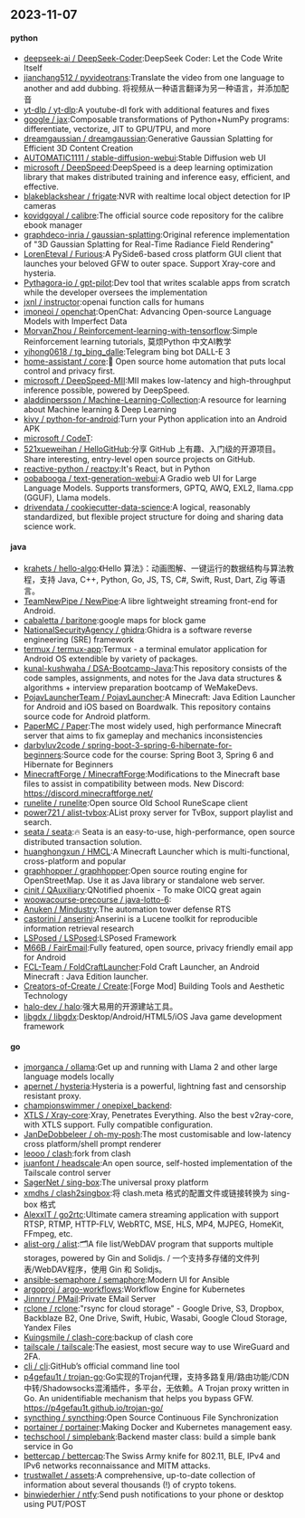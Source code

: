 ## 2023-11-07

#### python
* [deepseek-ai / DeepSeek-Coder](https://github.com/deepseek-ai/DeepSeek-Coder):DeepSeek Coder: Let the Code Write Itself
* [jianchang512 / pyvideotrans](https://github.com/jianchang512/pyvideotrans):Translate the video from one language to another and add dubbing. 将视频从一种语言翻译为另一种语言，并添加配音
* [yt-dlp / yt-dlp](https://github.com/yt-dlp/yt-dlp):A youtube-dl fork with additional features and fixes
* [google / jax](https://github.com/google/jax):Composable transformations of Python+NumPy programs: differentiate, vectorize, JIT to GPU/TPU, and more
* [dreamgaussian / dreamgaussian](https://github.com/dreamgaussian/dreamgaussian):Generative Gaussian Splatting for Efficient 3D Content Creation
* [AUTOMATIC1111 / stable-diffusion-webui](https://github.com/AUTOMATIC1111/stable-diffusion-webui):Stable Diffusion web UI
* [microsoft / DeepSpeed](https://github.com/microsoft/DeepSpeed):DeepSpeed is a deep learning optimization library that makes distributed training and inference easy, efficient, and effective.
* [blakeblackshear / frigate](https://github.com/blakeblackshear/frigate):NVR with realtime local object detection for IP cameras
* [kovidgoyal / calibre](https://github.com/kovidgoyal/calibre):The official source code repository for the calibre ebook manager
* [graphdeco-inria / gaussian-splatting](https://github.com/graphdeco-inria/gaussian-splatting):Original reference implementation of "3D Gaussian Splatting for Real-Time Radiance Field Rendering"
* [LorenEteval / Furious](https://github.com/LorenEteval/Furious):A PySide6-based cross platform GUI client that launches your beloved GFW to outer space. Support Xray-core and hysteria.
* [Pythagora-io / gpt-pilot](https://github.com/Pythagora-io/gpt-pilot):Dev tool that writes scalable apps from scratch while the developer oversees the implementation
* [jxnl / instructor](https://github.com/jxnl/instructor):openai function calls for humans
* [imoneoi / openchat](https://github.com/imoneoi/openchat):OpenChat: Advancing Open-source Language Models with Imperfect Data
* [MorvanZhou / Reinforcement-learning-with-tensorflow](https://github.com/MorvanZhou/Reinforcement-learning-with-tensorflow):Simple Reinforcement learning tutorials, 莫烦Python 中文AI教学
* [yihong0618 / tg_bing_dalle](https://github.com/yihong0618/tg_bing_dalle):Telegram bing bot DALL-E 3
* [home-assistant / core](https://github.com/home-assistant/core):🏡 Open source home automation that puts local control and privacy first.
* [microsoft / DeepSpeed-MII](https://github.com/microsoft/DeepSpeed-MII):MII makes low-latency and high-throughput inference possible, powered by DeepSpeed.
* [aladdinpersson / Machine-Learning-Collection](https://github.com/aladdinpersson/Machine-Learning-Collection):A resource for learning about Machine learning & Deep Learning
* [kivy / python-for-android](https://github.com/kivy/python-for-android):Turn your Python application into an Android APK
* [microsoft / CodeT](https://github.com/microsoft/CodeT):
* [521xueweihan / HelloGitHub](https://github.com/521xueweihan/HelloGitHub):分享 GitHub 上有趣、入门级的开源项目。Share interesting, entry-level open source projects on GitHub.
* [reactive-python / reactpy](https://github.com/reactive-python/reactpy):It's React, but in Python
* [oobabooga / text-generation-webui](https://github.com/oobabooga/text-generation-webui):A Gradio web UI for Large Language Models. Supports transformers, GPTQ, AWQ, EXL2, llama.cpp (GGUF), Llama models.
* [drivendata / cookiecutter-data-science](https://github.com/drivendata/cookiecutter-data-science):A logical, reasonably standardized, but flexible project structure for doing and sharing data science work.

#### java
* [krahets / hello-algo](https://github.com/krahets/hello-algo):《Hello 算法》：动画图解、一键运行的数据结构与算法教程，支持 Java, C++, Python, Go, JS, TS, C#, Swift, Rust, Dart, Zig 等语言。
* [TeamNewPipe / NewPipe](https://github.com/TeamNewPipe/NewPipe):A libre lightweight streaming front-end for Android.
* [cabaletta / baritone](https://github.com/cabaletta/baritone):google maps for block game
* [NationalSecurityAgency / ghidra](https://github.com/NationalSecurityAgency/ghidra):Ghidra is a software reverse engineering (SRE) framework
* [termux / termux-app](https://github.com/termux/termux-app):Termux - a terminal emulator application for Android OS extendible by variety of packages.
* [kunal-kushwaha / DSA-Bootcamp-Java](https://github.com/kunal-kushwaha/DSA-Bootcamp-Java):This repository consists of the code samples, assignments, and notes for the Java data structures & algorithms + interview preparation bootcamp of WeMakeDevs.
* [PojavLauncherTeam / PojavLauncher](https://github.com/PojavLauncherTeam/PojavLauncher):A Minecraft: Java Edition Launcher for Android and iOS based on Boardwalk. This repository contains source code for Android platform.
* [PaperMC / Paper](https://github.com/PaperMC/Paper):The most widely used, high performance Minecraft server that aims to fix gameplay and mechanics inconsistencies
* [darbyluv2code / spring-boot-3-spring-6-hibernate-for-beginners](https://github.com/darbyluv2code/spring-boot-3-spring-6-hibernate-for-beginners):Source code for the course: Spring Boot 3, Spring 6 and Hibernate for Beginners
* [MinecraftForge / MinecraftForge](https://github.com/MinecraftForge/MinecraftForge):Modifications to the Minecraft base files to assist in compatibility between mods. New Discord: https://discord.minecraftforge.net/
* [runelite / runelite](https://github.com/runelite/runelite):Open source Old School RuneScape client
* [power721 / alist-tvbox](https://github.com/power721/alist-tvbox):AList proxy server for TvBox, support playlist and search.
* [seata / seata](https://github.com/seata/seata):🔥 Seata is an easy-to-use, high-performance, open source distributed transaction solution.
* [huanghongxun / HMCL](https://github.com/huanghongxun/HMCL):A Minecraft Launcher which is multi-functional, cross-platform and popular
* [graphhopper / graphhopper](https://github.com/graphhopper/graphhopper):Open source routing engine for OpenStreetMap. Use it as Java library or standalone web server.
* [cinit / QAuxiliary](https://github.com/cinit/QAuxiliary):QNotified phoenix - To make OICQ great again
* [woowacourse-precourse / java-lotto-6](https://github.com/woowacourse-precourse/java-lotto-6):
* [Anuken / Mindustry](https://github.com/Anuken/Mindustry):The automation tower defense RTS
* [castorini / anserini](https://github.com/castorini/anserini):Anserini is a Lucene toolkit for reproducible information retrieval research
* [LSPosed / LSPosed](https://github.com/LSPosed/LSPosed):LSPosed Framework
* [M66B / FairEmail](https://github.com/M66B/FairEmail):Fully featured, open source, privacy friendly email app for Android
* [FCL-Team / FoldCraftLauncher](https://github.com/FCL-Team/FoldCraftLauncher):Fold Craft Launcher, an Android Minecraft : Java Edition launcher.
* [Creators-of-Create / Create](https://github.com/Creators-of-Create/Create):[Forge Mod] Building Tools and Aesthetic Technology
* [halo-dev / halo](https://github.com/halo-dev/halo):强大易用的开源建站工具。
* [libgdx / libgdx](https://github.com/libgdx/libgdx):Desktop/Android/HTML5/iOS Java game development framework

#### go
* [jmorganca / ollama](https://github.com/jmorganca/ollama):Get up and running with Llama 2 and other large language models locally
* [apernet / hysteria](https://github.com/apernet/hysteria):Hysteria is a powerful, lightning fast and censorship resistant proxy.
* [championswimmer / onepixel_backend](https://github.com/championswimmer/onepixel_backend):
* [XTLS / Xray-core](https://github.com/XTLS/Xray-core):Xray, Penetrates Everything. Also the best v2ray-core, with XTLS support. Fully compatible configuration.
* [JanDeDobbeleer / oh-my-posh](https://github.com/JanDeDobbeleer/oh-my-posh):The most customisable and low-latency cross platform/shell prompt renderer
* [Ieooo / clash](https://github.com/Ieooo/clash):fork from clash
* [juanfont / headscale](https://github.com/juanfont/headscale):An open source, self-hosted implementation of the Tailscale control server
* [SagerNet / sing-box](https://github.com/SagerNet/sing-box):The universal proxy platform
* [xmdhs / clash2singbox](https://github.com/xmdhs/clash2singbox):将 clash.meta 格式的配置文件或链接转换为 sing-box 格式
* [AlexxIT / go2rtc](https://github.com/AlexxIT/go2rtc):Ultimate camera streaming application with support RTSP, RTMP, HTTP-FLV, WebRTC, MSE, HLS, MP4, MJPEG, HomeKit, FFmpeg, etc.
* [alist-org / alist](https://github.com/alist-org/alist):🗂️A file list/WebDAV program that supports multiple storages, powered by Gin and Solidjs. / 一个支持多存储的文件列表/WebDAV程序，使用 Gin 和 Solidjs。
* [ansible-semaphore / semaphore](https://github.com/ansible-semaphore/semaphore):Modern UI for Ansible
* [argoproj / argo-workflows](https://github.com/argoproj/argo-workflows):Workflow Engine for Kubernetes
* [Jinnrry / PMail](https://github.com/Jinnrry/PMail):Private EMail Server
* [rclone / rclone](https://github.com/rclone/rclone):"rsync for cloud storage" - Google Drive, S3, Dropbox, Backblaze B2, One Drive, Swift, Hubic, Wasabi, Google Cloud Storage, Yandex Files
* [Kuingsmile / clash-core](https://github.com/Kuingsmile/clash-core):backup of clash core
* [tailscale / tailscale](https://github.com/tailscale/tailscale):The easiest, most secure way to use WireGuard and 2FA.
* [cli / cli](https://github.com/cli/cli):GitHub’s official command line tool
* [p4gefau1t / trojan-go](https://github.com/p4gefau1t/trojan-go):Go实现的Trojan代理，支持多路复用/路由功能/CDN中转/Shadowsocks混淆插件，多平台，无依赖。A Trojan proxy written in Go. An unidentifiable mechanism that helps you bypass GFW. https://p4gefau1t.github.io/trojan-go/
* [syncthing / syncthing](https://github.com/syncthing/syncthing):Open Source Continuous File Synchronization
* [portainer / portainer](https://github.com/portainer/portainer):Making Docker and Kubernetes management easy.
* [techschool / simplebank](https://github.com/techschool/simplebank):Backend master class: build a simple bank service in Go
* [bettercap / bettercap](https://github.com/bettercap/bettercap):The Swiss Army knife for 802.11, BLE, IPv4 and IPv6 networks reconnaissance and MITM attacks.
* [trustwallet / assets](https://github.com/trustwallet/assets):A comprehensive, up-to-date collection of information about several thousands (!) of crypto tokens.
* [binwiederhier / ntfy](https://github.com/binwiederhier/ntfy):Send push notifications to your phone or desktop using PUT/POST
